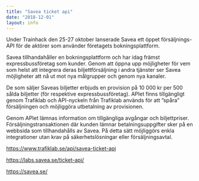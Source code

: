 ```yaml
---
title: "Savea ticket api"
date: "2018-12-01"
layout: info
---
```

Under Trainhack den 25-27 oktober lanserade Savea ett öppet försäljnings-API för de aktörer som använder företagets bokningsplattform.

Savea tillhandahåller en bokningsplattform och har idag främst expressbussföretag som kunder. Genom att öppna upp möjligheter för vem som helst att integrera deras biljettförsäljning i andra tjänster ser Savea möjligheter att nå ut mot nya målgrupper och genom nya kanaler.

De som säljer Saveas biljetter erbjuds en provision på 10 000 kr per 500 sålda biljetter (för respektive expressbussföretag). APIet finns tillgängligt genom Trafiklab och API-nyckeln från Trafiklab används för att ”spåra” försäljningen och möjliggöra utbetalning av provisionen.  

Genom APIet lämnas information om tillgängliga avgångar och biljettpriser. Försäljningstransaktionen där kunden lämnar betalningsuppgifter sker på en webbsida som tillhandahålls av Savea. På detta sätt möjliggörs enkla integrationer utan krav på säkerhetslösningar eller försäljningsavtal.  

https://www.trafiklab.se/api/savea-ticket-api

https://labs.savea.se/ticket-api/

https://savea.se/

